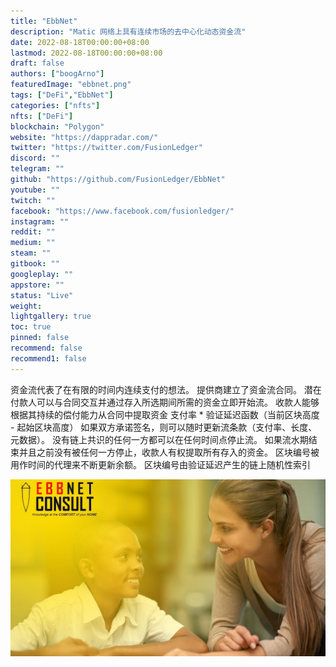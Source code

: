 ```yaml
---
title: "EbbNet"
description: "Matic 网络上具有连续市场的去中心化动态资金流"
date: 2022-08-18T00:00:00+08:00
lastmod: 2022-08-18T00:00:00+08:00
draft: false
authors: ["boogArno"]
featuredImage: "ebbnet.png"
tags: ["DeFi","EbbNet"]
categories: ["nfts"]
nfts: ["DeFi"]
blockchain: "Polygon"
website: "https://dappradar.com/"
twitter: "https://twitter.com/FusionLedger"
discord: ""
telegram: ""
github: "https://github.com/FusionLedger/EbbNet"
youtube: ""
twitch: ""
facebook: "https://www.facebook.com/fusionledger/"
instagram: ""
reddit: ""
medium: ""
steam: ""
gitbook: ""
googleplay: ""
appstore: ""
status: "Live"
weight: 
lightgallery: true
toc: true
pinned: false
recommend: false
recommend1: false
---
```

资金流代表了在有限的时间内连续支付的想法。
  提供商建立了资金流合同。
  潜在付款人可以与合同交互并通过存入所选期间所需的资金立即开始流。
  收款人能够根据其持续的偿付能力从合同中提取资金
  支付率 * 验证延迟函数（当前区块高度 - 起始区块高度）
  如果双方承诺签名，则可以随时更新流条款（支付率、长度、元数据）。
  没有链上共识的任何一方都可以在任何时间点停止流。
  如果流水期结束并且之前没有被任何一方停止，收款人有权提取所有存入的资金。
  区块编号被用作时间的代理来不断更新余额。
  区块编号由验证延迟产生的链上随机性索引

![2020-11-27](2020-11-27.jpg)